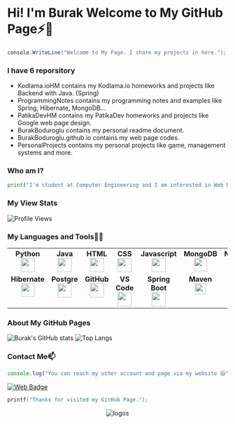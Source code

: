# Hi! I'm Burak Welcome to My GitHub Page⚡👋
```csharp
console.WriteLine("Welcome to My Page. I share my projects in here.");
```
### I have 6 reporsitory
- Kodlama.ioHM contains my Kodlama.io homeworks and projects like Backend with Java. (Spring)
- ProgrammingNotes contains my programming notes and examples like Spring, Hibernate, MongoDB...
- PatikaDevHM contains my PatikaDev homeworks and projects like Google web page design. 
- BurakBoduroglu contains my personal readme document.
- BurakBoduroglu.github.io contains my web page codes.
- PersonalProjects contains my personal projects like game, management systems and more.

### Who am I?
```python
print("I'm student at Computer Engineering and I am interested in Web Development and Software Development")
```
### My View Stats
![Profile Views](https://komarev.com/ghpvc/?username=BurakBoduroglu)

### My Languages and Tools🌱🔭
<table width="450px">
    <tbody>
        <tr valign="top">
            <td width="115px" align="center">
            <span><strong>Python</strong></span><br>
            <img height="32px" src="https://cdn.jsdelivr.net/gh/devicons/devicon/icons/python/python-original.svg">
            </td>
            <td width="115px" align="center">
            <span><strong>Java</strong></span><br>
            <img height="32" src="https://cdn.jsdelivr.net/gh/devicons/devicon/icons/java/java-original.svg">
            </td>
            <td width="115px" align="center">
            <span><strong>HTML</strong></span><br>
            <img height="32" src="https://cdn.jsdelivr.net/gh/devicons/devicon/icons/html5/html5-original.svg">
            </td>
            <td width="115px" align="center">
            <span><strong>CSS</strong></span><br>
            <img height="32px" src="https://cdn.jsdelivr.net/gh/devicons/devicon/icons/css3/css3-original.svg">
            </td>
          <td width="115px" align="center">
            <span><strong>Javascript</strong></span><br>
            <img height="32px" src="https://user-images.githubusercontent.com/80620802/198851961-54cfc97e-a0e1-4cdd-be52-7de9bb8a7523.png">
            </td>
          <td width="115px" align="center">
            <span><strong>MongoDB</strong></span><br>
            <img height="30px" src="https://user-images.githubusercontent.com/80620802/197774559-f6b0973b-10a1-4fe3-af84-d228b99cd4a5.png">
            </td>
          <td width="115px" align="center">
            <span><strong>NodeJS</strong></span><br>
            <img height="32px" src="https://user-images.githubusercontent.com/80620802/204745717-cace7ad5-a33c-441e-9c06-d494c53d11d3.png">
            </td>
        </tr>
        <tr valign="top">
            <td width="115px" align="center">
            <span><strong>Hibernate</strong></span><br>
            <img height="30px" src="https://user-images.githubusercontent.com/80620802/197775701-e2cffaa2-b9fd-4e5f-bf49-bcc7b2bd7f34.png">
            </td>
            <td width="115px" align="center">
            <span><strong>Postgre</strong></span><br>
            <img height="32px" src="https://user-images.githubusercontent.com/80620802/197856031-cc8d3082-5809-4bb3-89f7-ff534d76c2e0.png">
            </td>
            <td width="115px" align="center">
            <span><strong>GitHub</strong></span><br>
            <img height="32px" src="https://cdn.jsdelivr.net/gh/devicons/devicon/icons/github/github-original.svg">
            <td width="115px" align="center">
            <span><strong>VS Code</strong></span><br>
            <img height="32px" src="https://user-images.githubusercontent.com/80620802/197777668-4b581863-9b62-44f1-bd68-e8d2c2a4713a.png">
            </td>
          <td width="115px" align="center">
            <span><strong>Spring Boot</strong></span><br>
            <img height="32px" src="https://user-images.githubusercontent.com/80620802/197776701-87c1a5f2-55be-41e4-a81b-5ca08555e0c5.png">
            </td>
          <td width="115px" align="center">
            <span><strong>Maven</strong></span><br>
            <img height="25px" src="https://user-images.githubusercontent.com/80620802/197778831-45e9eb17-f92b-4199-be26-b7299b6c45d8.png">
            </td>
                    <td width="115px" align="center">
            <span><strong>C#</strong></span><br>
            <img height="35px" src="https://user-images.githubusercontent.com/80620802/197773486-f07a665a-4675-456f-8757-99cdaeb1dbcb.png">
            </td>
        </tr>
    </tbody>
</table>

### About My GitHub Pages
![Burak's GitHub stats](https://github-readme-stats.vercel.app/api?username=burakboduroglu&show_icons=true&theme=gruvbox)
![Top Langs](https://github-readme-stats.vercel.app/api/top-langs/?username=burakboduroglu&layout=compact&theme=gruvbox)

### Contact Me📫
```javascript
console.log("You can reach my other account and page via my website 😄");
```
[![Web Badge](https://img.shields.io/badge/My-WebPage-blue?style=for-the-badge&logo=googleearth)](https://burakboduroglu.github.io/) 

```c
printf("Thanks for visited my GitHub Page.");
```
<p align="center">
<img src="https://user-images.githubusercontent.com/80620802/116823668-5eda4280-ab8e-11eb-880e-ffa3f0e551f6.png" alt="logos">
</p>

